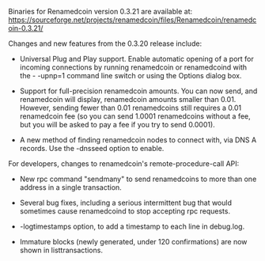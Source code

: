 Binaries for Renamedcoin version 0.3.21 are available at:
  https://sourceforge.net/projects/renamedcoin/files/Renamedcoin/renamedcoin-0.3.21/

Changes and new features from the 0.3.20 release include:

* Universal Plug and Play support.  Enable automatic opening of a port for incoming connections by running renamedcoin or renamedcoind with the - -upnp=1 command line switch or using the Options dialog box.

* Support for full-precision renamedcoin amounts.  You can now send, and renamedcoin will display, renamedcoin amounts smaller than 0.01.  However, sending fewer than 0.01 renamedcoins still requires a 0.01 renamedcoin fee (so you can send 1.0001 renamedcoins without a fee, but you will be asked to pay a fee if you try to send 0.0001).

* A new method of finding renamedcoin nodes to connect with, via DNS A records. Use the -dnsseed option to enable.

For developers, changes to renamedcoin's remote-procedure-call API:

* New rpc command "sendmany" to send renamedcoins to more than one address in a single transaction.

* Several bug fixes, including a serious intermittent bug that would sometimes cause renamedcoind to stop accepting rpc requests. 

* -logtimestamps option, to add a timestamp to each line in debug.log.

* Immature blocks (newly generated, under 120 confirmations) are now shown in listtransactions.
